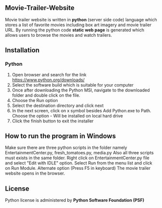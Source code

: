 ## Movie-Trailer-Website

Movie trailer website is written in **python** (server side code) language which stores a list of favorite movies including box art imagery and movie trailer URL. By running the python code **static web page** is generated which allows users to browse the movies and watch trailers.

## Installation

### Python

1. Open browser and search for the link https://www.python.org/downloads/
2. Select the software build which is suitable for your computer
3. Once after downloading the Python MSI, navigate to the downloaded folder and double click on the file.
4. Choose the Run option
5. Select the destination directory and click next
6. In the next screen, click on x symbol besides Add Python.exe to Path. Choose the option - Will be installed on local hard drive
7. Click the finish button to exit the installer

## How to run the program in Windows

Make sure there are three python scripts in the folder namely EntertainmentCenter.py, fresh_tomatoes.py, media.py
Also all three scripts must exists in the same folder. 
Right click on EntertainmentCenter.py file and select "Edit with IDLE" option.
Select Run from the menu list and click on Run Module. Alternate option (Press F5 in keyboard)
The movie trailer website opens in the browser.   

## License

Python license is administered by **Python Software Foundation (PSF)**
